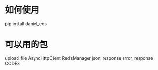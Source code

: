 # 如何使用
pip install daniel_eos

# 可以用的包
upload_file
AsyncHttpClient
RedisManager
json_response
error_response 
CODES